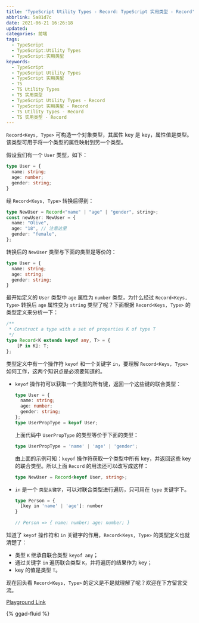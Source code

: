 ```yaml
---
title: 'TypeScript Utility Types - Record: TypeScript 实用类型 - Record'
abbrlink: 5a81d7c
date: 2021-06-21 16:26:18
updated:
categories: 前端
tags:
  - TypeScript
  - TypeScript:Utility Types
  - TypeScript:实用类型
keywords:
  - TypeScript
  - TypeScript Utility Types
  - TypeScript 实用类型
  - TS
  - TS Utility Types
  - TS 实用类型
  - TypeScript Utility Types - Record
  - TypeScript 实用类型 - Record
  - TS Utility Types - Record
  - TS 实用类型 - Record
---
```


`Record<Keys, Type>` 可构造一个对象类型，其属性 key 是 key，属性值是类型。该类型可用于将一个类型的属性映射到另一个类型。

假设我们有一个 `User` 类型，如下：

<!-- more -->

```typescript
type User = {
  name: string;
  age: number;
  gender: string;
}
```

经 `Record<Keys, Type>` 转换后得到：

```typescript
type NewUser = Record<"name" | "age" | "gender", string>;
const newUser: NewUser = {
  name: "Olive",
  age: "18", // 注意这里
  gender: "female",
};
```

转换后的 `NewUser` 类型与下面的类型是等价的：

```typescript
type User = {
  name: string;
  age: string;
  gender: string;
}
```

最开始定义的 `User` 类型中 `age` 属性为 `number` 类型，为什么经过 `Record<Keys, Type>` 转换后 `age` 属性变为 `string` 类型了呢？下面根据 `Record<Keys, Type>` 的类型定义来分析一下：

```typescript
/**
 * Construct a type with a set of properties K of type T
 */
type Record<K extends keyof any, T> = {
    [P in K]: T;
};
```

类型定义中有一个操作符 `keyof` 和一个关键字 `in`，要理解 `Record<Keys, Type>` 如何工作，这两个知识点是必须要知道的。

- `keyof` 操作符可以获取一个类型的所有键，返回一个这些键的联合类型：

  ```typescript
  type User = {
    name: string;
    age: number;
    gender: string;
  };
  type UserPropType = keyof User;
  ```

  上面代码中 `UserPropType` 的类型等价于下面的类型：

  ```typescript
  type UserPropType = 'name' | 'age' | 'gender';
  ```

  由上面的示例可知：`keyof` 操作符获取一个类型中所有 key，并返回这些 key 的联合类型。所以上面 `Record` 的用法还可以改写成这样：

  ```typescript
  type NewUser = Record<keyof User, string>;
  ```

- `in` 是一个 `类型关键字`，可以对联合类型进行遍历，只可用在 `type` 关键字下。

  ```typescript
  type Person = {
    [key in 'name' | 'age']: number
  }
   
  // Person => { name: number; age: number; }
  ```

知道了 `keyof` 操作符和 `in` 关键字的作用，`Record<Keys, Type>` 的类型定义也就清楚了：

- 类型 `K` 继承自联合类型 `keyof any`；
- 通过关键字 `in` 遍历联合类型 `K`，并将遍历的结果作为 key；
- key 的值是类型 `T`。

现在回头看 `Record<Keys, Type>` 的定义是不是就理解了呢？欢迎在下方留言交流。

[Playground Link](https://www.typescriptlang.org/zh/play?#code/C4TwDgpgBAqgzhATlAvFA3gKCjqA7AQwFsIAuKOYRASzwHMBubXAus-AVyICMkncobPABMk5SjXpMAvpjmhIUAHIQA7vCSooAJQgBjAPaJhAHgDWEEAYBmsBIgA0FKrToA+JpkN5K+NRsRyFXV7LSwcQhJyACIAeQAbagA3CGiHZlZ2aIBGAA40qAB6QqhAC5tAeENATfjAGcTmIVFAqGjrCCICeNT06QYgA)

{% ggad-fluid %}

